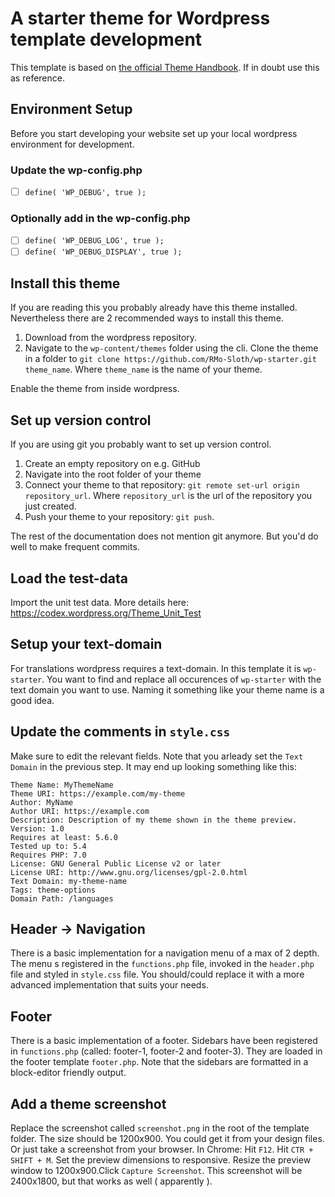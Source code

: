 # A starter theme for Wordpress template development

This template is based on [the official Theme Handbook](https://developer.wordpress.org/themes/). If in doubt use this as reference. 

## Environment Setup

Before you start developing your website set up your local wordpress environment for development.

### Update the wp-config.php
- [ ] ```define( 'WP_DEBUG', true );``` 

### Optionally add in the wp-config.php
- [ ] ```define( 'WP_DEBUG_LOG', true );```
- [ ] ```define( 'WP_DEBUG_DISPLAY', true );```

## Install this theme

If you are reading this you probably already have this theme installed. Nevertheless there are 2 recommended ways to install this theme.

1. Download from the wordpress repository.
2. Navigate to the `wp-content/themes` folder using the cli. Clone the theme in a folder to `git clone https://github.com/RMo-Sloth/wp-starter.git theme_name`. Where `theme_name` is the name of your theme.

Enable the theme from inside wordpress.

## Set up version control

If you are using git you probably want to set up version control.

1. Create an empty repository on e.g. GitHub
2. Navigate into the root folder of your theme
3. Connect your theme to that repository: `git remote set-url origin repository_url`. Where `repository_url` is the url of the repository you just created.
4. Push your theme to your repository: `git push`.

The rest of the documentation does not mention git anymore. But you'd do well to make frequent commits.

## Load the test-data

Import the unit test data. More details here: [ https://codex.wordpress.org/Theme_Unit_Test ]( https://codex.wordpress.org/Theme_Unit_Test )

## Setup your text-domain

For translations wordpress requires a text-domain. In this template it is `wp-starter`. You want to find and replace all occurences of `wp-starter` with the text domain you want to use. Naming it something like your theme name is a good idea.

## Update the comments in `style.css`

Make sure to edit the relevant fields. Note that you arleady set the `Text Domain` in the previous step. It may end up looking something like this:

```
Theme Name: MyThemeName
Theme URI: https://example.com/my-theme
Author: MyName
Author URI: https://example.com
Description: Description of my theme shown in the theme preview.
Version: 1.0
Requires at least: 5.6.0
Tested up to: 5.4
Requires PHP: 7.0
License: GNU General Public License v2 or later
License URI: http://www.gnu.org/licenses/gpl-2.0.html
Text Domain: my-theme-name
Tags: theme-options
Domain Path: /languages
```







## Header -> Navigation
There is a basic implementation for a navigation menu of a max of 2 depth. The menu s registered in the `functions.php` file, invoked in the `header.php` file and styled in `style.css` file. You should/could replace it with a more advanced implementation that suits your needs.

## Footer
There is a basic implementation of a footer. Sidebars have been registered in `functions.php` (called: footer-1, footer-2 and footer-3). They are loaded in the footer template `footer.php`. Note that the sidebars are formatted in a block-editor friendly output. 





## Add a theme screenshot

Replace the screenshot called `screenshot.png` in the root of the template folder. The size should be 1200x900. You could get it from your design files. Or just take a screenshot from your browser. In Chrome: Hit `F12`. Hit `CTR + SHIFT + M`. Set the preview dimensions to responsive. Resize the preview window to 1200x900.Click `Capture Screenshot`. This screenshot will be 2400x1800, but that works as well ( apparently ).